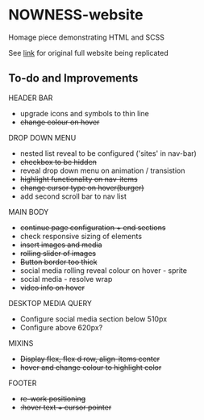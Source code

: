 # NOWNESS-website

Homage piece demonstrating HTML and SCSS

See [link](https://www.nowness.com/) for original full website being replicated

## To-do and Improvements

HEADER BAR

- upgrade icons and symbols to thin line
- ~~change colour on hover~~

DROP DOWN MENU

- nested list reveal to be configured ('sites' in nav-bar)
- ~~checkbox to be hidden~~
- reveal drop down menu on animation / transistion
- ~~highlight functionality on nav-items~~
- ~~change cursor type on hover(burger)~~
- add second scroll bar to nav list

MAIN BODY

- ~~continue page configuration + end sections~~
- check responsive sizing of elements
- ~~insert images and media~~
- ~~rolling slider of images~~
- ~~Button border too thick~~
- social media rolling reveal colour on hover - sprite
- social media - resolve wrap
- ~~video info on hover~~

DESKTOP MEDIA QUERY

- Configure social media section below 510px
- Configure above 620px?

MIXINS

- ~~Display flex, flex d row, align-items center~~
- ~~hover and change colour to highlight color~~

FOOTER

- ~~re-work positioning~~
- ~~:hover text + cursor pointer~~

